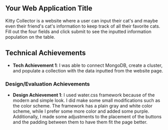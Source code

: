


## Your Web Application Title
Kitty Collector is a website where a user can input their cat's and maybe even their friend's cat's information to keep track of all their favorite cats. Fill out the four fields and click submit to see the inputted information population on the table.

## Technical Achievements
- **Tech Achievement 1**: I was able to connect MongoDB, create a cluster, and populate a collection with the data inputted from the website page. 



### Design/Evaluation Achievements
- **Design Achievement 1**: I used water.css framework because of the modern and simple look. I did make some small modifications such as the color scheme. The framework has a plain gray and white color scheme, while I prefer some more color and added some purple. Additionally, I made some adjustments to the placement of the buttons and the padding between them to have them fit the page better.


